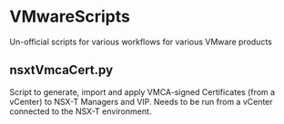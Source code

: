 # VMwareScripts
Un-official scripts for various workflows for various VMware products


## nsxtVmcaCert.py
Script to generate, import and apply VMCA-signed Certificates (from a vCenter) to NSX-T Managers and VIP.
Needs to be run from a vCenter connected to the NSX-T environment.
